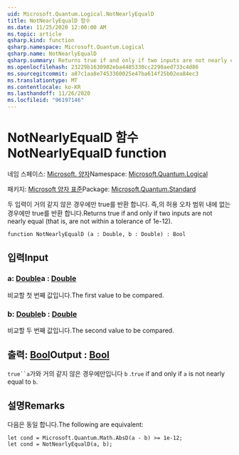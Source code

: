 ```yaml
---
uid: Microsoft.Quantum.Logical.NotNearlyEqualD
title: NotNearlyEqualD 함수
ms.date: 11/25/2020 12:00:00 AM
ms.topic: article
qsharp.kind: function
qsharp.namespace: Microsoft.Quantum.Logical
qsharp.name: NotNearlyEqualD
qsharp.summary: Returns true if and only if two inputs are not nearly equal (that is, are not within a tolerance of 1e-12).
ms.openlocfilehash: 23229b1630982eba4485330cc2290aed733c4d86
ms.sourcegitcommit: a87c1aa8e7453360025e47ba614f25b02ea84ec3
ms.translationtype: MT
ms.contentlocale: ko-KR
ms.lasthandoff: 11/26/2020
ms.locfileid: "96197146"
---
```

# <a name="notnearlyequald-function"></a><span data-ttu-id="0e284-102">NotNearlyEqualD 함수</span><span class="sxs-lookup"><span data-stu-id="0e284-102">NotNearlyEqualD function</span></span>

<span data-ttu-id="0e284-103">네임 스페이스: [Microsoft. 양자](xref:Microsoft.Quantum.Logical)</span><span class="sxs-lookup"><span data-stu-id="0e284-103">Namespace: [Microsoft.Quantum.Logical](xref:Microsoft.Quantum.Logical)</span></span>

<span data-ttu-id="0e284-104">패키지: [Microsoft 양자 표준](https://nuget.org/packages/Microsoft.Quantum.Standard)</span><span class="sxs-lookup"><span data-stu-id="0e284-104">Package: [Microsoft.Quantum.Standard](https://nuget.org/packages/Microsoft.Quantum.Standard)</span></span>


<span data-ttu-id="0e284-105">두 입력이 거의 같지 않은 경우에만 true를 반환 합니다. 즉,의 허용 오차 범위 내에 없는 경우에만 true를 반환 합니다.</span><span class="sxs-lookup"><span data-stu-id="0e284-105">Returns true if and only if two inputs are not nearly equal (that is, are not within a tolerance of 1e-12).</span></span>

```qsharp
function NotNearlyEqualD (a : Double, b : Double) : Bool
```


## <a name="input"></a><span data-ttu-id="0e284-106">입력</span><span class="sxs-lookup"><span data-stu-id="0e284-106">Input</span></span>

### <a name="a--double"></a><span data-ttu-id="0e284-107">a: [Double](xref:microsoft.quantum.lang-ref.double)</span><span class="sxs-lookup"><span data-stu-id="0e284-107">a : [Double](xref:microsoft.quantum.lang-ref.double)</span></span>

<span data-ttu-id="0e284-108">비교할 첫 번째 값입니다.</span><span class="sxs-lookup"><span data-stu-id="0e284-108">The first value to be compared.</span></span>


### <a name="b--double"></a><span data-ttu-id="0e284-109">b: [Double](xref:microsoft.quantum.lang-ref.double)</span><span class="sxs-lookup"><span data-stu-id="0e284-109">b : [Double](xref:microsoft.quantum.lang-ref.double)</span></span>

<span data-ttu-id="0e284-110">비교할 두 번째 값입니다.</span><span class="sxs-lookup"><span data-stu-id="0e284-110">The second value to be compared.</span></span>



## <a name="output--bool"></a><span data-ttu-id="0e284-111">출력: [Bool](xref:microsoft.quantum.lang-ref.bool)</span><span class="sxs-lookup"><span data-stu-id="0e284-111">Output : [Bool](xref:microsoft.quantum.lang-ref.bool)</span></span>

<span data-ttu-id="0e284-112">`true``a`가와 거의 같지 않은 경우에만입니다 `b` .</span><span class="sxs-lookup"><span data-stu-id="0e284-112">`true` if and only if `a` is not nearly equal to `b`.</span></span>

## <a name="remarks"></a><span data-ttu-id="0e284-113">설명</span><span class="sxs-lookup"><span data-stu-id="0e284-113">Remarks</span></span>

<span data-ttu-id="0e284-114">다음은 동일 합니다.</span><span class="sxs-lookup"><span data-stu-id="0e284-114">The following are equivalent:</span></span>

```Q#
let cond = Microsoft.Quantum.Math.AbsD(a - b) >= 1e-12;
let cond = NotNearlyEqualD(a, b);
```